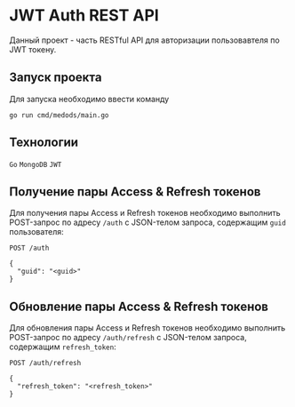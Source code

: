 # JWT Auth REST API

Данный проект - часть RESTful API для авторизации пользовавтеля по JWT токену.

## Запуск проекта

Для запуска необходимо ввести команду
```
go run cmd/medods/main.go
```

## Технологии
```Go``` 
```MongoDB``` 
```JWT```

## Получение пары Access & Refresh токенов

Для получения пары Access и Refresh токенов необходимо выполнить POST-запрос по адресу `/auth` с JSON-телом запроса, содержащим `guid` пользователя:
```
POST /auth

{
  "guid": "<guid>"
}
```



## Обновление пары Access & Refresh токенов

Для обновления пары Access и Refresh токенов необходимо выполнить POST-запрос по адресу `/auth/refresh` с JSON-телом запроса, содержащим `refresh_token`:


```
POST /auth/refresh

{
  "refresh_token": "<refresh_token>"
}
```


